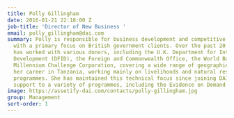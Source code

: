 ```yaml
---
title: Polly Gillingham
date: 2016-01-21 22:18:00 Z
job-title: 'Director of New Business '
email: polly_gillingham@dai.com
summary: Polly is responsible for business development and competitive tendering processes,
  with a primary focus on British government clients. Over the past 20 years, Polly
  has worked with various donors, including the U.K. Department for International
  Development (DFID), the Foreign and Commonwealth Office, the World Bank, and the
  Millennium Challenge Corporation, covering a wide range of geographies. Polly began
  her career in Tanzania, working mainly on livelihoods and natural resource management
  programmes. She has maintained this technical focus since joining DAI in 2000, providing
  support to a variety of programmes, including the Evidence on Demand service.
image: https://assetify-dai.com/contacts/polly-gillingham.jpg
group: Management
sort-order: 1
---
```


